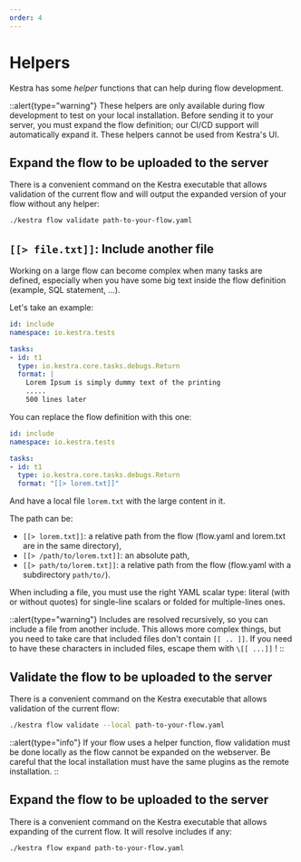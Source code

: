 ```yaml
---
order: 4
---
```


# Helpers

Kestra has some _helper_ functions that can help during flow development.

::alert{type="warning"}
These helpers are only available during flow development to test on your local installation.
Before sending it to your server, you must expand the flow definition; our CI/CD support will automatically expand it.
These helpers cannot be used from Kestra's UI.

## Expand the flow to be uploaded to the server

There is a convenient command on the Kestra executable that allows validation of the current flow and
will output the expanded version of your flow without any helper:

```bash
./kestra flow validate path-to-your-flow.yaml
```

## `[[> file.txt]]`: Include another file

Working on a large flow can become complex when many tasks are defined, especially when you have some big text inside the flow definition (example, SQL statement, ...).

Let's take an example:
```yaml
id: include
namespace: io.kestra.tests

tasks:
- id: t1
  type: io.kestra.core.tasks.debugs.Return
  format: |
    Lorem Ipsum is simply dummy text of the printing
    .....
    500 lines later
```

You can replace the flow definition with this one:
```yaml
id: include
namespace: io.kestra.tests

tasks:
- id: t1
  type: io.kestra.core.tasks.debugs.Return
  format: "[[> lorem.txt]]"
```
And have a local file `lorem.txt` with the large content in it. 

The path can be:
* `[[> lorem.txt]]`: a relative path from the flow (flow.yaml and lorem.txt are in the same directory),
* `[[> /path/to/lorem.txt]]`: an absolute path,
* `[[> path/to/lorem.txt]]`: a relative path from the flow (flow.yaml with a subdirectory `path/to/`).

When including a file, you must use the right YAML scalar type: literal (with or without quotes) for single-line scalars or folded for multiple-lines ones.


::alert{type="warning"}
Includes are resolved recursively, so you can include a file from another include. 
This allows more complex things, but you need to take care that included files don't contain `[[ .. ]]`. If you need to have these characters in included files, escape them with `\[[ ...]]` !
::

## Validate the flow to be uploaded to the server

There is a convenient command on the Kestra executable that allows validation of the current flow:

```bash
./kestra flow validate --local path-to-your-flow.yaml 
```
::alert{type="info"}
If your flow uses a helper function, flow validation must be done locally as the flow cannot be expanded on the webserver. Be careful that the local installation must have the same plugins as the remote installation.
::


## Expand the flow to be uploaded to the server

There is a convenient command on the Kestra executable that allows expanding of the current flow. It will resolve includes if any:

```bash
./kestra flow expand path-to-your-flow.yaml 
```
